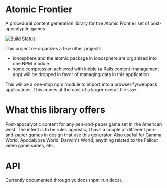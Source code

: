 # Atomic Frontier
A procedural content generation library for the Atomic Frontier set of post-apocalyptic games

[![Build Status](https://travis-ci.org/alxdark/atomicfrontier.svg?branch=master)](https://travis-ci.org/alxdark/atomicfrontier)

This project re-organizes a few other projects:

* ionosphere and the atomic package in ionosphere are organized into one NPM module
* some compression achieved with kibble (a Rails content management app) will be dropped in favor of managing data in this application

This will be a one-stop npm module to import into a browserify/webpack applications. This comes at the cost of a larger overall file size.

# What this library offers

Post-apocalyptic content for any pen-and-paper game set in the American west. The intent is to be rules agnostic; I have a couple of different pen-and-paper games in design that use this generator. Also useful for Gamma World, Apocalypse World, Darwin's World, anything related to the Fallout video game series, etc.

# API

Currently documented through yuidocs (npm run docs).
